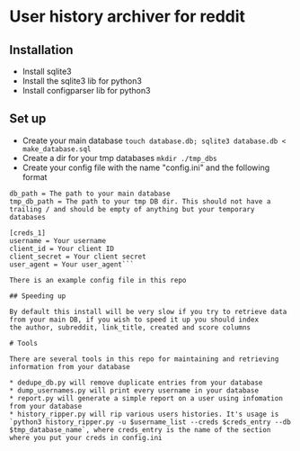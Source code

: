 # User history archiver for reddit

## Installation

* Install sqlite3
* Install the sqlite3 lib for python3
* Install configparser lib for python3

## Set up

* Create your main database `touch database.db; sqlite3 database.db < make_database.sql`
* Create a dir for your tmp databases `mkdir ./tmp_dbs`
* Create your config file with the name "config.ini" and the following format

```[dbs]
db_path = The path to your main database
tmp_db_path = The path to your tmp DB dir. This should not have a trailing / and should be empty of anything but your temporary databases

[creds_1]
username = Your username
client_id = Your client ID
client_secret = Your client secret
user_agent = Your user_agent```

There is an example config file in this repo

## Speeding up

By default this install will be very slow if you try to retrieve data from your main DB, if you wish to speed it up you should index
the author, subreddit, link_title, created and score columns

# Tools

There are several tools in this repo for maintaining and retrieving information from your database

* dedupe_db.py will remove duplicate entries from your database
* dump_usernames.py will print every username in your database
* report.py will generate a simple report on a user using infomation from your database
* history_ripper.py will rip various users histories. It's usage is `python3 history_ripper.py -u $username_list --creds $creds_entry --db $tmp_database_name`, where creds_entry is the name of the section where you put your creds in config.ini
